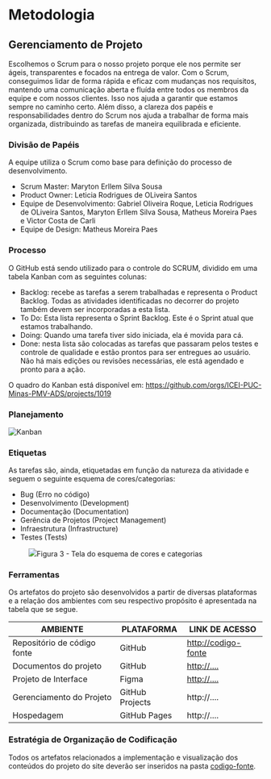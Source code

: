 
# Metodologia
## Gerenciamento de Projeto

Escolhemos o Scrum para o nosso projeto porque ele nos permite ser ágeis, transparentes e focados na entrega de valor. Com o Scrum, conseguimos lidar de forma rápida e eficaz com mudanças nos requisitos, mantendo uma comunicação aberta e fluída entre todos os membros da equipe e com nossos clientes. Isso nos ajuda a garantir que estamos sempre no caminho certo. Além disso, a clareza dos papéis e responsabilidades dentro do Scrum nos ajuda a trabalhar de forma mais organizada, distribuindo as tarefas de maneira equilibrada e eficiente.

### Divisão de Papéis

A equipe utiliza o Scrum como base para definição do processo de desenvolvimento.

- Scrum Master: Maryton Erllem Silva Sousa
- Product Owner: Leticia Rodrigues de OLiveira Santos
- Equipe de Desenvolvimento: Gabriel Oliveira Roque, Leticia Rodrigues de OLiveira Santos, Maryton Erllem Silva Sousa, Matheus Moreira Paes e Victor Costa de Carli
- Equipe de Design: Matheus Moreira Paes

### Processo

O GitHub está sendo utilizado para o controle do SCRUM, dividido em uma tabela Kanban com as seguintes colunas:

- Backlog: recebe as tarefas a serem trabalhadas e representa o Product Backlog. Todas as atividades identificadas no decorrer do projeto também devem ser incorporadas a esta lista. 
- To Do: Esta lista representa o Sprint Backlog. Este é o Sprint atual que estamos trabalhando. 
- Doing: Quando uma tarefa tiver sido iniciada, ela é movida para cá. 
- Done: nesta lista são colocadas as tarefas que passaram pelos testes e controle de qualidade e estão prontos para ser entregues ao usuário. Não há mais edições ou revisões necessárias, ele está agendado e pronto para a ação.

O quadro do Kanban está disponível em: https://github.com/orgs/ICEI-PUC-Minas-PMV-ADS/projects/1019

### Planejamento

![Kanban](https://github.com/ICEI-PUC-Minas-PMV-ADS/pmv-ads-2024-1-e1-proj-web-t11-pmv-ads-2024-1-e1-proj-uavais/assets/155641936/508bc66a-3da4-4fe1-9a2c-3b80aea4ab4c)


### Etiquetas
<p>As tarefas são, ainda, etiquetadas em função da natureza da atividade e seguem o seguinte esquema de cores/categorias:</p>

<ul>
  <li>Bug (Erro no código)</li>
  <li>Desenvolvimento (Development)</li>
  <li>Documentação (Documentation)</li>
  <li>Gerência de Projetos (Project Management)</li>
  <li>Infraestrutura (Infrastructure)</li>
  <li>Testes (Tests)</li>
</ul>

<figure> 
  <img src="https://user-images.githubusercontent.com/100447878/164068979-9eed46e1-9b44-461e-ab88-c2388e6767a1.png"
    <figcaption>Figura 3 - Tela do esquema de cores e categorias</figcaption>
</figure> 
  
### Ferramentas

Os artefatos do projeto são desenvolvidos a partir de diversas plataformas e a relação dos ambientes com seu respectivo propósito é apresentada na tabela que se segue.

| AMBIENTE                            | PLATAFORMA                         | LINK DE ACESSO                         |
|-------------------------------------|------------------------------------|----------------------------------------|
| Repositório de código fonte         | GitHub                             | [http://codigo-fonte     ](https://github.com/ICEI-PUC-Minas-PMV-ADS/pmv-ads-2024-1-e1-proj-web-t11-pmv-ads-2024-1-e1-proj-uavais/tree/main/codigo-fonte)                      |
| Documentos do projeto               | GitHub                             | [http://....  ](https://github.com/ICEI-PUC-Minas-PMV-ADS/pmv-ads-2024-1-e1-proj-web-t11-pmv-ads-2024-1-e1-proj-uavais/tree/main)                          |
| Projeto de Interface                | Figma                              | [http://....](https://www.figma.com/file/wwxQql5UNoW2y94emiWVO6/UAVAIS?type=design&t=113CWWMwi9FtKhad-6)                            |
| Gerenciamento do Projeto            | GitHub Projects                    | http://....                            |
| Hospedagem                          | GitHub Pages                       | http://....                            |


### Estratégia de Organização de Codificação 

Todos os artefatos relacionados a implementação e visualização dos conteúdos do projeto do site deverão ser inseridos na pasta [codigo-fonte](http://https://github.com/ICEI-PUC-Minas-PMV-ADS/WebApplicationProject-Template-v2/tree/main/codigo-fonte). 
